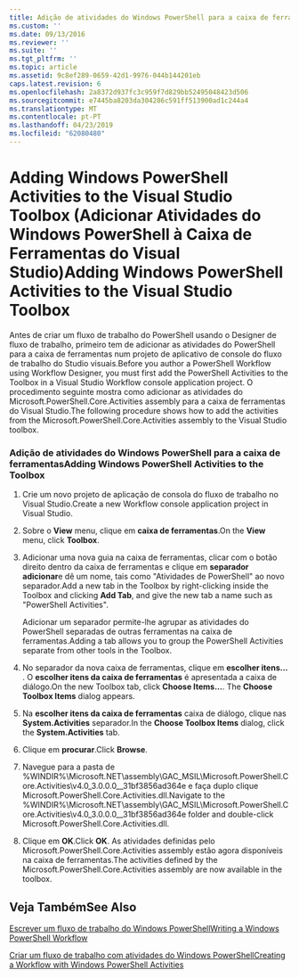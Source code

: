 ```yaml
---
title: Adição de atividades do Windows PowerShell para a caixa de ferramentas do Visual Studio | Documentos da Microsoft
ms.custom: ''
ms.date: 09/13/2016
ms.reviewer: ''
ms.suite: ''
ms.tgt_pltfrm: ''
ms.topic: article
ms.assetid: 9c8ef289-0659-42d1-9976-044b144201eb
caps.latest.revision: 6
ms.openlocfilehash: 2a8372d937fc3c959f7d829bb52495048423d506
ms.sourcegitcommit: e7445ba8203da304286c591ff513900ad1c244a4
ms.translationtype: MT
ms.contentlocale: pt-PT
ms.lasthandoff: 04/23/2019
ms.locfileid: "62080480"
---
```

# <a name="adding-windows-powershell-activities-to-the-visual-studio-toolbox"></a><span data-ttu-id="d6229-102">Adding Windows PowerShell Activities to the Visual Studio Toolbox (Adicionar Atividades do Windows PowerShell à Caixa de Ferramentas do Visual Studio)</span><span class="sxs-lookup"><span data-stu-id="d6229-102">Adding Windows PowerShell Activities to the Visual Studio Toolbox</span></span>

<span data-ttu-id="d6229-103">Antes de criar um fluxo de trabalho do PowerShell usando o Designer de fluxo de trabalho, primeiro tem de adicionar as atividades do PowerShell para a caixa de ferramentas num projeto de aplicativo de console do fluxo de trabalho do Studio visuais.</span><span class="sxs-lookup"><span data-stu-id="d6229-103">Before you author a PowerShell Workflow using Workflow Designer, you must first add the PowerShell Activities to the Toolbox in a Visual Studio Workflow console application project.</span></span> <span data-ttu-id="d6229-104">O procedimento seguinte mostra como adicionar as atividades do Microsoft.PowerShell.Core.Activities assembly para a caixa de ferramentas do Visual Studio.</span><span class="sxs-lookup"><span data-stu-id="d6229-104">The following procedure shows how to add the activities from the Microsoft.PowerShell.Core.Activities assembly to the Visual Studio toolbox.</span></span>

### <a name="adding-windows-powershell-activities-to-the-toolbox"></a><span data-ttu-id="d6229-105">Adição de atividades do Windows PowerShell para a caixa de ferramentas</span><span class="sxs-lookup"><span data-stu-id="d6229-105">Adding Windows PowerShell Activities to the Toolbox</span></span>

1. <span data-ttu-id="d6229-106">Crie um novo projeto de aplicação de consola do fluxo de trabalho no Visual Studio.</span><span class="sxs-lookup"><span data-stu-id="d6229-106">Create a new Workflow console application project in Visual Studio.</span></span>

2. <span data-ttu-id="d6229-107">Sobre o **View** menu, clique em **caixa de ferramentas**.</span><span class="sxs-lookup"><span data-stu-id="d6229-107">On the **View** menu, click **Toolbox**.</span></span>

3. <span data-ttu-id="d6229-108">Adicionar uma nova guia na caixa de ferramentas, clicar com o botão direito dentro da caixa de ferramentas e clique em **separador adicionar**e dê um nome, tais como "Atividades de PowerShell" ao novo separador.</span><span class="sxs-lookup"><span data-stu-id="d6229-108">Add a new tab in the Toolbox by right-clicking inside the Toolbox and clicking **Add Tab**, and give the new tab a name such as "PowerShell Activities".</span></span>

   <span data-ttu-id="d6229-109">Adicionar um separador permite-lhe agrupar as atividades do PowerShell separadas de outras ferramentas na caixa de ferramentas.</span><span class="sxs-lookup"><span data-stu-id="d6229-109">Adding a tab allows you to group the PowerShell Activities separate from other tools in the Toolbox.</span></span>

4. <span data-ttu-id="d6229-110">No separador da nova caixa de ferramentas, clique em **escolher itens...** . O **escolher itens da caixa de ferramentas** é apresentada a caixa de diálogo.</span><span class="sxs-lookup"><span data-stu-id="d6229-110">On the new Toolbox tab, click **Choose Items...**. The **Choose Toolbox Items** dialog appears.</span></span>

5. <span data-ttu-id="d6229-111">Na **escolher itens da caixa de ferramentas** caixa de diálogo, clique nas **System.Activities** separador.</span><span class="sxs-lookup"><span data-stu-id="d6229-111">In the **Choose Toolbox Items** dialog, click the **System.Activities** tab.</span></span>

6. <span data-ttu-id="d6229-112">Clique em **procurar**.</span><span class="sxs-lookup"><span data-stu-id="d6229-112">Click **Browse**.</span></span>

7. <span data-ttu-id="d6229-113">Navegue para a pasta de %WINDIR%\Microsoft.NET\assembly\GAC_MSIL\Microsoft.PowerShell.Core.Activities\v4.0_3.0.0.0__31bf3856ad364e e faça duplo clique Microsoft.PowerShell.Core.Activities.dll.</span><span class="sxs-lookup"><span data-stu-id="d6229-113">Navigate to the %WINDIR%\Microsoft.NET\assembly\GAC_MSIL\Microsoft.PowerShell.Core.Activities\v4.0_3.0.0.0__31bf3856ad364e folder and double-click Microsoft.PowerShell.Core.Activities.dll.</span></span>

8. <span data-ttu-id="d6229-114">Clique em **OK**.</span><span class="sxs-lookup"><span data-stu-id="d6229-114">Click **OK**.</span></span> <span data-ttu-id="d6229-115">As atividades definidas pelo Microsoft.PowerShell.Core.Activities assembly estão agora disponíveis na caixa de ferramentas.</span><span class="sxs-lookup"><span data-stu-id="d6229-115">The activities defined by the Microsoft.PowerShell.Core.Activities assembly are now available in the toolbox.</span></span>

## <a name="see-also"></a><span data-ttu-id="d6229-116">Veja Também</span><span class="sxs-lookup"><span data-stu-id="d6229-116">See Also</span></span>

[<span data-ttu-id="d6229-117">Escrever um fluxo de trabalho do Windows PowerShell</span><span class="sxs-lookup"><span data-stu-id="d6229-117">Writing a Windows PowerShell Workflow</span></span>](./writing-a-windows-powershell-workflow.md)

[<span data-ttu-id="d6229-118">Criar um fluxo de trabalho com atividades do Windows PowerShell</span><span class="sxs-lookup"><span data-stu-id="d6229-118">Creating a Workflow with Windows PowerShell Activities</span></span>](./creating-a-workflow-with-windows-powershell-activities.md)